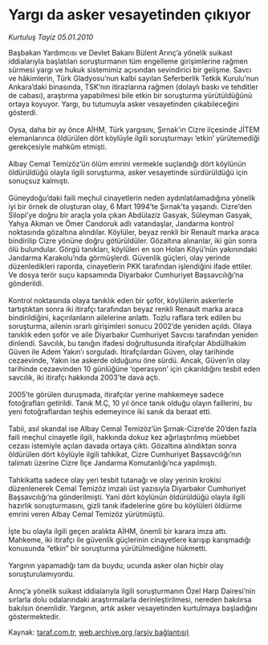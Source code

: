 # Yargı da asker vesayetinden çıkıyor

*Kurtuluş Tayiz 05.01.2010*

<div class="yazi">Başbakan Yardımcısı ve Devlet Bakanı Bülent Arınç’a yönelik suikast iddialarıyla başlatılan soruşturmanın tüm engelleme girişimlerine rağmen sürmesi yargı ve hukuk sistemimiz açısından sevindirici bir gelişme. Savcı ve hâkimlerin, Türk Gladyosu’nun kalbi sayılan Seferberlik Tetkik Kurulu’nun Ankara’daki binasında, TSK’nın itirazlarına rağmen (dolaylı baskı ve tehditler de cabası), araştırma yapabilmesi bile etkin bir soruşturma yürütüldüğünü ortaya koyuyor. Yargı, bu tutumuyla asker vesayetinden çıkabileceğini gösterdi. <br/><br/>Oysa, daha bir ay önce AİHM, Türk yargısını, Şırnak’ın Cizre ilçesinde JİTEM elemanlarınca öldürülen dört köylüyle ilgili soruşturmayı ‘etkin’ yürütemediği gerekçesiyle mahkûm etmişti. <br/><br/>Albay Cemal Temizöz’ün ölüm emrini vermekle suçlandığı dört köylünün öldürüldüğü olayla ilgili soruşturma, asker vesayetinde sürdürüldüğü için sonuçsuz kalmıştı. <br/><br/>Güneydoğu’daki faili meçhul cinayetlerin neden aydınlatılamadığına yönelik iyi bir örnek de oluşturan olay, 6 Mart 1994’te Şırnak’ta yaşandı. Cizre’den Silopi’ye doğru bir araçla yola çıkan Abdülaziz Gasyak, Süleyman Gasyak, Yahya Akman ve Ömer Candoruk adlı vatandaşlar, Jandarma kontrol noktasında gözaltına alındılar. Köylüler, beyaz renkli bir Renault marka araca bindirilip Cizre yönüne doğru götürüldüler. Gözaltına alınanlar, iki gün sonra ölü bulundular. Görgü tanıkları, köylüleri en son Holan Köyü’nün yakınındaki Jandarma Karakolu’nda görmüşlerdi. Güvenlik güçleri, olay yerinde düzenledikleri raporda, cinayetlerin PKK tarafından işlendiğini ifade ettiler. Ve dosya terör suçu kapsamında Diyarbakır Cumhuriyet Başsavcılığı’na gönderildi. <br/><br/>Kontrol noktasında olaya tanıklık eden bir şoför, köylülerin askerlerle tartıştıktan sonra iki itirafçı tarafından beyaz renkli Renault marka araca bindirildiğini, kaçırılanların ailelerine anlattı. Tozlu raflara terk edilen bu soruşturma, ailenin ısrarlı girişimleri sonucu 2002’de yeniden açıldı. Olaya tanıklık eden şoför ve aile Diyarbakır Cumhuriyet Savcısı tarafından yeniden dinlendi. Savcılık, bu tanığın ifadesi doğrultusunda itirafçılar Abdülhakim Güven ile Adem Yakın’ı sorguladı. İtirafçılardan Güven, olay tarihinde cezaevinde, Yakın ise askerde olduğunu öne sürdü. Ancak, Güven’in olay tarihinde cezaevinden 10 günlüğüne ‘operasyon’ için çıkarıldığını tesbit eden savcılık, iki itirafçı hakkında 2003’te dava açtı. <br/><br/>2005’te görülen duruşmada, itirafçılar yerine mahkemeye sadece fotoğrafları getirildi. Tanık M.Ç, 10 yıl önce tanık olduğu olayın faillerini, bu yeni fotoğraflardan teşhis edemeyince iki sanık da beraat etti. <br/><br/>Tabii, asıl skandal ise Albay Cemal Temizöz’ün Şırnak-Cizre’de 20’den fazla faili meçhul cinayetle ilgili, hakkında dokuz kez ağırlaştırılmış müebbet cezası istemiyle açılan davada ortaya çıktı. Gözaltına alındıktan sonra öldürülen dört köylüyle ilgili tahkikat, Cizre Cumhuriyet Başsavcılığı’nın talimatı üzerine Cizre İlçe Jandarma Komutanlığı’nca yapılmıştı. <br/><br/>Tahkikatta sadece olay yeri tesbit tutanağı ve olay yerinin krokisi düzenlenerek Cemal Temizöz imzalı üst yazısıyla Diyarbakır Cumhuriyet Başsavcılığı’na gönderilmişti. Yani dört köylünün öldürüldüğü olayla ilgili hazırlık soruşturmasını, gizli tanık ifadelerine göre bu köylüleri öldürme emrini veren Albay Cemal Temizöz yürütmüştü. <br/><br/>İşte bu olayla ilgili geçen aralıkta AİHM, önemli bir karara imza attı. Mahkeme, iki itirafçı ile güvenlik güçlerinin cinayetlere karışıp karışmadığı konusunda “etkin” bir soruşturma yürütülmediğine hükmetti. <br/><br/>Yargının yapamadığı tam da buydu; ucunda asker olan hiçbir olay soruşturulamıyordu. <br/><br/>Arınç’a yönelik suikast iddialarıyla ilgili soruşturmanın Özel Harp Dairesi’nin sırlarla dolu odalarındaki araştırmalarla derinleştirilmesi, nereden bakılırsa bakılsın önemlidir. Yargının, artık asker vesayetinden kurtulmaya başladığını göstermektedir.
              </div>

Kaynak: [taraf.com.tr](http://taraf.com.tr:80/makale/9366.htm), [web.archive.org (arşiv bağlantısı)](http://web.archive.org/web/20100323054212/http://taraf.com.tr:80/makale/9366.htm)
